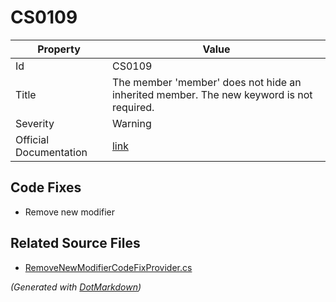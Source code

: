 # CS0109

| Property               | Value                                                                                     |
| ---------------------- | ----------------------------------------------------------------------------------------- |
| Id                     | CS0109                                                                                    |
| Title                  | The member 'member' does not hide an inherited member\. The new keyword is not required\. |
| Severity               | Warning                                                                                   |
| Official Documentation | [link](http://docs.microsoft.com/en-us/dotnet/csharp/misc/cs0109)                         |

## Code Fixes

* Remove new modifier

## Related Source Files

* [RemoveNewModifierCodeFixProvider.cs](../../src/CodeFixes/CSharp/CodeFixes/RemoveNewModifierCodeFixProvider.cs)

*\(Generated with [DotMarkdown](http://github.com/JosefPihrt/DotMarkdown)\)*